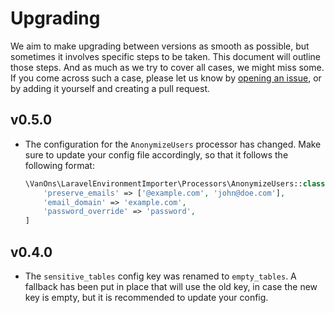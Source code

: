 # Upgrading

We aim to make upgrading between versions as smooth as possible, but sometimes it involves specific steps to be taken.
This document will outline those steps. And as much as we try to cover all cases, we might miss some. If you come
across such a case, please let us know by [opening an issue][issues], or by adding it yourself and creating a pull request.

<!-- EXAMPLE -->
<!--
# v1 to v2

* Remove the `foo` column from the `bar` table.
* Add the `baz` column to the `bar` table.
* Run `php artisan migrate` to update the database.
-->

## v0.5.0

* The configuration for the `AnonymizeUsers` processor has changed. Make sure to update your config file accordingly, so
  that it follows the following format:
  ```php
  \VanOns\LaravelEnvironmentImporter\Processors\AnonymizeUsers::class => [
      'preserve_emails' => ['@example.com', 'john@doe.com'],
      'email_domain' => 'example.com',
      'password_override' => 'password',
  ]
  ```

## v0.4.0

* The `sensitive_tables` config key was renamed to `empty_tables`. A fallback has been put in place that will use the
old key, in case the new key is empty, but it is recommended to update your config.

[issues]: https://github.com/VanOns/laravel-environment-importer/issues
